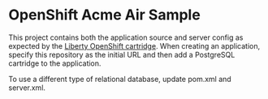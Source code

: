 # OpenShift Acme Air Sample

This project contains both the application source and server config as expected 
by the [Liberty OpenShift cartridge][]. When creating an application, specify 
this repository as the initial URL and then add a PostgreSQL cartridge to the 
application.

To use a different type of relational database, update pom.xml and server.xml.


[Liberty OpenShift cartridge]: https://github.rtp.raleigh.ibm.com/mtpeters-us/liberty-cartridge